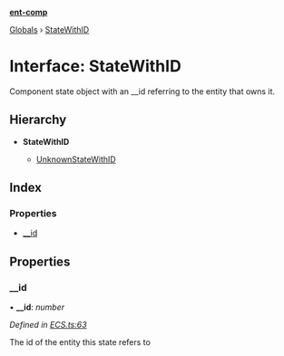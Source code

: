 **[ent-comp](../README.md)**

[Globals](../README.md) › [StateWithID](statewithid.md)

# Interface: StateWithID

Component state object with an __id referring to the entity that owns it.

## Hierarchy

* **StateWithID**

  * [UnknownStateWithID](unknownstatewithid.md)

## Index

### Properties

* [__id](statewithid.md#__id)

## Properties

###  __id

• **__id**: *number*

*Defined in [ECS.ts:63](https://github.com/PandawanFr/ent-comp/blob/3d6c7bd/src/ECS.ts#L63)*

The id of the entity this state refers to